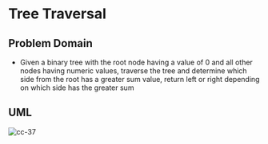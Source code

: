 # Tree Traversal

## Problem Domain

- Given a binary tree with the root node having a value of 0 and all other nodes having numeric values, traverse the tree and determine which side from the root has a greater sum value, return left or right depending on which side has the greater sum

## UML

![cc-37](./Screenshot%202023-11-02%20at%208.10.54 PM.png)
